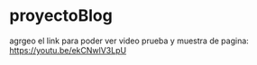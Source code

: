 # proyectoBlog

agrgeo el link para poder ver video prueba y muestra de pagina: https://youtu.be/ekCNwlV3LpU
